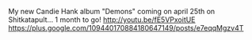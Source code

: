 My new Candie Hank album "Demons" coming on april 25th on Shitkatapult... 1 month to go! http://youtu.be/fE5VPxoitUE https://plus.google.com/109440170884180647149/posts/e7eqqMgzv4T